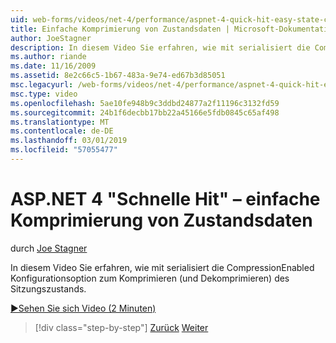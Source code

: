 ```yaml
---
uid: web-forms/videos/net-4/performance/aspnet-4-quick-hit-easy-state-compression
title: Einfache Komprimierung von Zustandsdaten | Microsoft-Dokumentation
author: JoeStagner
description: In diesem Video Sie erfahren, wie mit serialisiert die CompressionEnabled Konfigurationsoption zum Komprimieren (und Dekomprimieren) des Sitzungszustands.
ms.author: riande
ms.date: 11/16/2009
ms.assetid: 8e2c66c5-1b67-483a-9e74-ed67b3d85051
msc.legacyurl: /web-forms/videos/net-4/performance/aspnet-4-quick-hit-easy-state-compression
msc.type: video
ms.openlocfilehash: 5ae10fe948b9c3ddbd24877a2f11196c3132fd59
ms.sourcegitcommit: 24b1f6decbb17bb22a45166e5fdb0845c65af498
ms.translationtype: MT
ms.contentlocale: de-DE
ms.lasthandoff: 03/01/2019
ms.locfileid: "57055477"
---
```

<a name="aspnet-4-quick-hit--easy-state-compression"></a>ASP.NET 4 "Schnelle Hit" – einfache Komprimierung von Zustandsdaten
====================
durch [Joe Stagner](https://github.com/JoeStagner)

In diesem Video Sie erfahren, wie mit serialisiert die CompressionEnabled Konfigurationsoption zum Komprimieren (und Dekomprimieren) des Sitzungszustands. 

[&#9654;Sehen Sie sich Video (2 Minuten)](https://channel9.msdn.com/Blogs/ASP-NET-Site-Videos/aspnet-4-quick-hit-easy-state-compression)

> [!div class="step-by-step"]
> [Zurück](aspnet-4-quick-hit-selective-view-state.md)
> [Weiter](how-do-i-use-the-viewstatemode-property-for-managing-viewstate.md)

